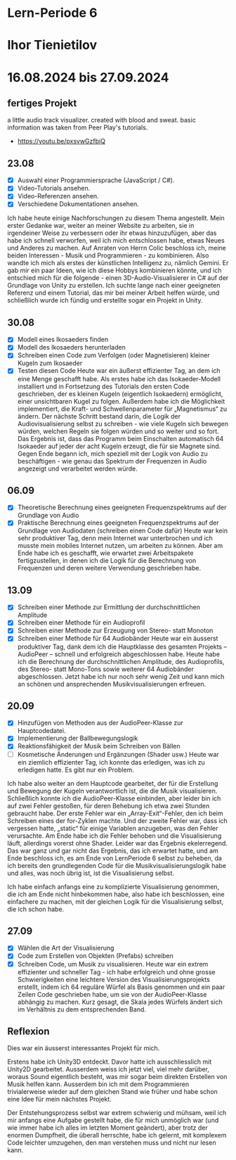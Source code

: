 # Lern-Periode 6
# Ihor Tienietilov
# 16.08.2024 bis 27.09.2024

## fertiges Projekt
a little audio track visualizer.
created with blood and sweat.
basic information was taken from Peer Play's tutorials.
- https://youtu.be/pxsvwGzfbiQ

## 23.08
- [x] Auswahl einer Programmiersprache (JavaScript / C#).
- [x] Video-Tutorials ansehen.
- [x] Video-Referenzen ansehen.
- [x] Verschiedene Dokumentationen ansehen.

Ich habe heute einige Nachforschungen zu diesem Thema angestellt. Mein erster Gedanke war, weiter an meiner Website zu arbeiten, sie in irgendeiner Weise zu verbessern oder ihr etwas hinzuzufügen, aber das habe ich schnell verworfen, weil ich mich entschlossen habe, etwas Neues und Anderes zu machen. Auf Anraten von Herrn Colic beschloss ich, meine beiden Interessen - Musik und Programmieren - zu kombinieren. Also wandte ich mich als erstes der künstlichen Intelligenz zu, nämlich Gemini. Er gab mir ein paar Ideen, wie ich diese Hobbys kombinieren könnte, und ich entschied mich für die folgende - einen 3D-Audio-Visualisierer in C# auf der Grundlage von Unity zu erstellen. Ich suchte lange nach einer geeigneten Referenz und einem Tutorial, das mir bei meiner Arbeit helfen würde, und schließlich wurde ich fündig und erstellte sogar ein Projekt in Unity.

## 30.08
- [x] Modell eines Ikosaeders finden
- [x] Modell des Ikosaeders herunterladen
- [x] Schreiben einen Code zum Verfolgen (oder Magnetisieren) kleiner Kugeln zum Ikosaeder
- [x] Testen diesen Code
Heute war ein äußerst effizienter Tag, an dem ich eine Menge geschafft habe. Als erstes habe ich das Isokaeder-Modell installiert und in Fortsetzung des Tutorials den ersten Code geschrieben, der es kleinen Kugeln (eigentlich Isokaedern) ermöglicht, einer unsichtbaren Kugel zu folgen. Außerdem habe ich die Möglichkeit implementiert, die Kraft- und Schwellenparameter für „Magnetismus“ zu ändern.
Der nächste Schritt bestand darin, die Logik der Audiovisualisierung selbst zu schreiben - wie viele Kugeln sich bewegen würden, welchen Regeln sie folgen würden und so weiter und so fort. Das Ergebnis ist, dass das Programm beim Einschalten automatisch 64 Isokaeder auf jeder der acht Kugeln erzeugt, die für sie Magnete sind.
Gegen Ende begann ich, mich speziell mit der Logik von Audio zu beschäftigen - wie genau das Spektrum der Frequenzen in Audio angezeigt und verarbeitet werden würde.

## 06.09
- [x] Theoretische Berechnung eines geeigneten Frequenzspektrums auf der Grundlage von Audio
- [x] Praktische Berechnung eines geeigneten Frequenzspektrums auf der Grundlage von Audiodaten (schreiben einen Code dafür)
Heute war kein sehr produktiver Tag, denn mein Internet war unterbrochen und ich musste mein mobiles Internet nutzen, um arbeiten zu können. Aber am Ende habe ich es geschafft, wie erwartet zwei Arbeitspakete fertigzustellen, in denen ich die Logik für die Berechnung von Frequenzen und deren weitere Verwendung geschrieben habe.

## 13.09
- [x] Schreiben einer Methode zur Ermittlung der durchschnittlichen Amplitude
- [x] Schreiben einer Methode für ein Audioprofil
- [x] Schreiben einer Methode zur Erzeugung von Stereo- statt Monoton
- [x] Schreiben einer Methode für 64 Audiobänder
Heute war ein äusserst produktiver Tag, dank dem ich die Hauptklasse des gesamten Projekts – AudioPeer – schnell und erfolgreich abgeschlossen habe. Heute habe ich die Berechnung der durchschnittlichen Amplitude, des Audioprofils, des Stereo- statt Mono-Tons sowie weiterer 64 Audiobänder abgeschlossen. Jetzt habe ich nur noch sehr wenig Zeit und kann mich an schönen und ansprechenden Musikvisualisierungen erfreuen.

## 20.09
- [x] Hinzufügen von Methoden aus der AudioPeer-Klasse zur Hauptcodedatei.
- [x] Implementierung der Ballbewegungslogik
- [x] Reaktionsfähigkeit der Musik beim Schreiben von Bällen
- [ ] Kosmetische Änderungen und Ergänzungen (Shader usw.)
Heute war ein ziemlich effizienter Tag, ich konnte das erledigen, was ich zu erledigen hatte. Es gibt nur ein Problem.

Ich habe also weiter an dem Hauptcode gearbeitet, der für die Erstellung und Bewegung der Kugeln verantwortlich ist, die die Musik visualisieren. Schließlich konnte ich die AudioPeer-Klasse einbinden, aber leider bin ich auf zwei Fehler gestoßen, für deren Behebung ich etwa zwei Stunden gebraucht habe. Der erste Fehler war ein „Array-Exit“-Fehler, den ich beim Schreiben eines der for-Zyklen machte. Und der zweite Fehler war, dass ich vergessen hatte, „static“ für einige Variablen anzugeben, was den Fehler verursachte.
Am Ende habe ich die Fehler behoben und die Visualisierung läuft, allerdings vorerst ohne Shader. Leider war das Ergebnis ekelerregend. Das war ganz und gar nicht das Ergebnis, das ich erwartet hatte, und am Ende beschloss ich, es am Ende von LernPeriode 6 selbst zu beheben, da ich bereits den grundlegenden Code für die Musikvisualisierungslogik habe und alles, was noch übrig ist, ist die Visualisierung selbst.

Ich habe einfach anfangs eine zu komplizierte Visualisierung genommen, die ich am Ende nicht hinbekommen habe, also habe ich beschlossen, eine einfachere zu machen, mit der gleichen Logik für die Visualisierung selbst, die ich schon habe.

## 27.09
- [x] Wählen die Art der Visualisierung
- [x] Code zum Erstellen von Objekten (Prefabs) schreiben
- [x] Schreiben Code, um Musik zu visualisieren.
Heute war ein extrem effizienter und schneller Tag - ich habe erfolgreich und ohne grosse Schwierigkeiten eine leichtere Version des Visualisierungsprojekts erstellt, indem ich 64 reguläre Würfel als Basis genommen und ein paar Zeilen Code geschrieben habe, um sie von der AudioPeer-Klasse abhängig zu machen. Kurz gesagt, die Skala jedes Würfels ändert sich im Verhältnis zu dem entsprechenden Band.

## Reflexion
Dies war ein äusserst interessantes Projekt für mich.

Erstens habe ich Unity3D entdeckt. Davor hatte ich ausschliesslich mit Unity2D gearbeitet. Ausserdem weiss ich jetzt viel, viel mehr darüber, woraus Sound eigentlich besteht, was mir sogar beim direkten Erstellen von Musik helfen kann. Ausserdem bin ich mit dem Programmieren trivialerweise wieder auf dem gleichen Stand wie früher und habe schon eine Idee für mein nächstes Projekt.

Der Entstehungsprozess selbst war extrem schwierig und mühsam, weil ich mir anfangs eine Aufgabe gestellt habe, die für mich unmöglich war (und wie immer habe ich alles im letzten Moment geändert), aber trotz der enormen Dumpfheit, die überall herrschte, habe ich gelernt, mit komplexem Code leichter umzugehen, den man verstehen muss und nicht nur lesen kann.
